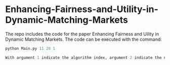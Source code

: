 # Enhancing-Fairness-and-Utility-in-Dynamic-Matching-Markets

The repo includes the code for the paper Enhancing Fairness and Uility in Dynamic Matching Markets. The code can be executed with the command:

```python
python Main.py 11 20 1

With argument 1 indicate the algorithm index, argument 2 indicate the number of providers, and argument 3 indicate frequency to run the incorporated multi-level fairness scheme (once per [number] iteration). The repo only contains a small sampled dataset. 
